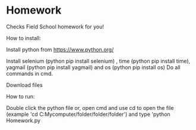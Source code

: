 # Homework
Checks Field School homework for you!

How to install:

Install python from https://www.python.org/

Install selenium (python pip install selenium) , time (python pip install time), yagmail (python pip install yagmail) and os (python pip install os) 
Do all commands in cmd. 

Download files

How to run:

Double click the python file or, open cmd and use cd to open the file (example 'cd C:Mycomputer/folder/folder/folder') and type 'python Homework.py
<?xml version="1.0" encoding="utf-8"?>
<!-- Generator: Adobe Illustrator 21.0.0, SVG Export Plug-In . SVG Version: 6.00 Build 0)  -->
<svg version="1.1" id="Layer_1" xmlns="http://www.w3.org/2000/svg" xmlns:xlink="http://www.w3.org/1999/xlink" x="0px" y="0px"
	 viewBox="0 0 490.1 105.6" style="enable-background:new 0 0 490.1 105.6;" xml:space="preserve">
<style type="text/css">
	.st0{fill:#F4B960;}
	.st1{fill:#E66F32;}
	.st2{fill:#E43C41;}
	.st3{fill:#BDD041;}
	.st4{fill:#6DB54C;}
	.st5{fill:#AEDAE6;}
	.st6{fill:#56B8DE;}
	.st7{fill:#00B1D5;}
	.st8{fill:url(#SVGID_1_);}
	.st9{fill:#221F1F;}
	.st10{fill:#FFFFFF;}
	.st11{fill:#000111;}
</style>
<title>Browserstack-logo-white</title>
<circle class="st0" cx="52.8" cy="52.8" r="52.8"/>
<circle class="st1" cx="47.5" cy="47.5" r="47.5"/>
<circle class="st2" cx="53.8" cy="41.1" r="41.1"/>
<circle class="st3" cx="57.1" cy="44.4" r="37.8"/>
<circle class="st4" cx="54.3" cy="47.2" r="35.1"/>
<circle class="st5" cx="48.8" cy="41.7" r="29.5"/>
<circle class="st6" cx="53.6" cy="36.8" r="24.7"/>
<circle class="st7" cx="56.6" cy="39.9" r="21.7"/>
<radialGradient id="SVGID_1_" cx="53.45" cy="63.02" r="18.57" gradientTransform="matrix(1 0 0 -1 0 106)" gradientUnits="userSpaceOnUse">
	<stop  offset="0" style="stop-color:#797979"/>
	<stop  offset="1" style="stop-color:#4C4C4C"/>
</radialGradient>
<circle class="st8" cx="53.5" cy="43" r="18.6"/>
<circle class="st9" cx="53.5" cy="43" r="18.6"/>
<ellipse transform="matrix(0.4094 -0.9123 0.9123 0.4094 2.8913 76.9251)" class="st10" cx="60.9" cy="36.2" rx="5.7" ry="3.7"/>
<path class="st11" d="M122.5,32.6c0-0.3,0.3-0.6,0.6-0.6c0,0,0,0,0.1,0h16.6c9.5,0,13.9,4.4,13.9,11c0.2,3.7-1.8,7.2-5.2,8.8v0.1
	c3.7,1.5,6.1,5.2,6,9.3c0,8.2-5.6,12.2-15.4,12.2h-16c-0.3,0-0.6-0.2-0.7-0.5c0,0,0,0,0-0.1L122.5,32.6L122.5,32.6z M139.6,49.1
	c3.9,0,6.4-2.2,6.4-5.4s-2.4-5.5-6.4-5.5h-8.9c-0.2,0-0.4,0.1-0.4,0.3c0,0,0,0,0,0.1v10.2c0,0.2,0.1,0.3,0.3,0.4c0,0,0,0,0.1,0
	H139.6L139.6,49.1z M130.6,66.9h9.3c4.3,0,6.8-2.3,6.8-5.8s-2.4-5.7-6.7-5.7h-9.3c-0.2,0-0.4,0.1-0.4,0.3c0,0,0,0,0,0.1v10.7
	C130.3,66.8,130.4,66.9,130.6,66.9C130.6,66.9,130.6,66.9,130.6,66.9L130.6,66.9z"/>
<path class="st11" d="M159.9,73.3c-0.3,0-0.6-0.2-0.7-0.5c0,0,0,0,0-0.1V44.6c0-0.3,0.3-0.6,0.6-0.6c0,0,0,0,0.1,0h6
	c0.3,0,0.6,0.2,0.7,0.5c0,0,0,0,0,0.1v2.5h0.1c1.5-2.2,4.2-3.8,8.2-3.8c2.4,0,4.8,0.8,6.6,2.4c0.3,0.3,0.4,0.5,0.1,0.8l-3.5,4.1
	c-0.2,0.3-0.6,0.4-0.9,0.2c0,0,0,0-0.1,0c-1.4-0.9-3-1.4-4.7-1.4c-4.1,0-6,2.7-6,7.4v15.9c0,0.3-0.3,0.6-0.6,0.6c0,0,0,0-0.1,0
	H159.9L159.9,73.3z"/>
<path class="st11" d="M182.9,65.8c-0.8-2.3-1.1-4.8-1.1-7.2c-0.1-2.5,0.3-4.9,1.1-7.2c1.8-5.1,6.6-8.1,13.1-8.1s11.2,3,13,8.1
	c0.8,2.3,1.1,4.8,1.1,7.2c0.1,2.5-0.3,4.9-1.1,7.2c-1.8,5.1-6.6,8.1-13,8.1S184.7,71,182.9,65.8z M201.9,64c0.5-1.7,0.8-3.6,0.7-5.4
	c0.1-1.8-0.1-3.7-0.7-5.4c-0.9-2.5-3.3-4-5.9-3.8c-2.6-0.2-5.1,1.4-6,3.8c-0.5,1.8-0.8,3.6-0.7,5.4c-0.1,1.8,0.1,3.7,0.7,5.4
	c0.9,2.5,3.4,4,6,3.8C198.6,68,201,66.5,201.9,64L201.9,64z"/>
<path class="st11" d="M241.9,73.3c-0.4,0-0.7-0.3-0.8-0.6L235,53.9h-0.1l-6.2,18.7c-0.1,0.4-0.4,0.6-0.8,0.6h-5.4
	c-0.4,0-0.7-0.3-0.8-0.6l-10-28.1c-0.1-0.2,0-0.5,0.2-0.6c0.1,0,0.2-0.1,0.3,0h6.3c0.4,0,0.8,0.2,0.9,0.6l6.1,19.3h0.1l6-19.3
	c0.1-0.4,0.5-0.6,0.9-0.6h4.7c0.4,0,0.7,0.2,0.9,0.6l6.4,19.3h0.1l5.8-19.3c0.1-0.4,0.5-0.7,0.9-0.6h6.3c0.2-0.1,0.5,0.1,0.5,0.3
	c0,0.1,0,0.2,0,0.3l-10,28.1c-0.1,0.4-0.4,0.6-0.8,0.6L241.9,73.3L241.9,73.3z"/>
<path class="st11" d="M259.3,69.3c-0.2-0.2-0.3-0.6-0.1-0.8c0,0,0,0,0.1-0.1l3.7-3.6c0.3-0.2,0.7-0.2,0.9,0c2.6,2.1,5.9,3.3,9.3,3.3
	c3.9,0,5.9-1.5,5.9-3.5c0-1.8-1.1-2.9-5.2-3.2l-3.4-0.3c-6.4-0.6-9.7-3.6-9.7-8.6c0-5.7,4.4-9.2,12.3-9.2c4.2-0.1,8.4,1.2,11.9,3.6
	c0.3,0.2,0.3,0.5,0.2,0.8c0,0,0,0,0,0.1l-3.2,3.6c-0.2,0.3-0.6,0.3-0.9,0.1c-2.5-1.5-5.4-2.4-8.3-2.4c-3.1,0-4.8,1.3-4.8,3
	s1.1,2.7,5.2,3.1l3.4,0.3c6.6,0.6,9.8,3.8,9.8,8.6c0,5.8-4.6,9.9-13.3,9.9C268,74,263.2,72.4,259.3,69.3z"/>
<path class="st11" d="M291.2,65.8c-0.8-2.3-1.2-4.7-1.1-7.2c-0.1-2.5,0.3-4.9,1-7.2c1.8-5.1,6.6-8.1,12.9-8.1c6.5,0,11.2,3.1,13,8.1
	c0.7,2.1,1,4.1,1,8.8c0,0.3-0.3,0.6-0.6,0.6c0,0-0.1,0-0.1,0h-19.5c-0.2,0-0.4,0.1-0.4,0.3c0,0,0,0,0,0.1c0,0.8,0.2,1.5,0.5,2.2
	c1,2.9,3.5,4.4,7.1,4.4c2.7,0.1,5.4-0.9,7.4-2.8c0.2-0.3,0.7-0.4,1-0.1c0,0,0,0,0,0l3.9,3.2c0.2,0.1,0.3,0.5,0.2,0.7
	c0,0.1-0.1,0.1-0.1,0.1c-2.7,2.9-7.2,5-13,5C297.8,73.9,293,70.9,291.2,65.8z M310.4,52.8c-0.9-2.4-3.2-3.8-6.2-3.8
	s-5.4,1.4-6.2,3.8c-0.3,0.8-0.4,1.6-0.4,2.5c0,0.2,0.1,0.3,0.3,0.4c0,0,0,0,0.1,0h12.4c0.2,0,0.4-0.1,0.4-0.3c0,0,0,0,0-0.1
	C310.8,54.5,310.6,53.6,310.4,52.8L310.4,52.8z"/>
<path class="st11" d="M323.6,73.3c-0.3,0-0.6-0.2-0.7-0.5c0,0,0,0,0-0.1V44.6c0-0.3,0.3-0.6,0.6-0.6c0,0,0,0,0.1,0h6
	c0.3,0,0.6,0.2,0.7,0.5c0,0,0,0,0,0.1v2.5h0.1c1.5-2.2,4.2-3.8,8.2-3.8c2.4,0,4.8,0.8,6.6,2.4c0.3,0.3,0.4,0.5,0.1,0.8l-3.5,4.1
	c-0.2,0.3-0.6,0.4-0.9,0.2c0,0,0,0-0.1,0c-1.4-0.9-3-1.4-4.7-1.4c-4.1,0-6,2.7-6,7.4v15.9c0,0.3-0.3,0.6-0.6,0.6c0,0,0,0-0.1,0
	H323.6L323.6,73.3z"/>
<path class="st11" d="M346.5,68.5c-0.3-0.2-0.4-0.6-0.2-0.9c0,0,0,0,0,0l4.1-4.4c0.2-0.3,0.6-0.3,0.9-0.1c0,0,0,0,0,0
	c3.5,2.7,7.7,4.2,12.1,4.4c5.3,0,8.4-2.5,8.4-6c0-3-2-4.9-8.1-5.7l-2.4-0.3c-8.6-1.1-13.5-4.9-13.5-11.8c0-7.5,5.9-12.4,15.1-12.4
	c5.1-0.1,10.1,1.4,14.5,4.2c0.3,0.1,0.4,0.4,0.2,0.7c0,0.1-0.1,0.1-0.1,0.2l-3.1,4.5c-0.2,0.3-0.6,0.4-0.9,0.2
	c-3.2-2.1-6.9-3.2-10.7-3.2c-4.5,0-7,2.3-7,5.5c0,2.9,2.2,4.8,8.2,5.6l2.4,0.3c8.6,1.1,13.3,4.9,13.3,12c0,7.3-5.7,12.8-16.8,12.8
	C356.3,73.9,350,71.5,346.5,68.5z"/>
<path class="st11" d="M393.3,73.8c-6.4,0-8.8-2.9-8.8-8.6V49.8c0-0.2-0.1-0.3-0.3-0.4c0,0,0,0-0.1,0H382c-0.3,0-0.6-0.2-0.7-0.5
	c0,0,0,0,0-0.1v-4.1c0-0.3,0.3-0.6,0.6-0.6c0,0,0,0,0.1,0h2.1c0.2,0,0.4-0.1,0.4-0.3c0,0,0,0,0-0.1v-8c0-0.3,0.3-0.6,0.6-0.6
	c0,0,0,0,0.1,0h6c0.3,0,0.6,0.2,0.7,0.5c0,0,0,0,0,0.1v8c0,0.2,0.1,0.3,0.3,0.4c0,0,0,0,0.1,0h4.2c0.3,0,0.6,0.2,0.7,0.5
	c0,0,0,0,0,0.1v4.1c0,0.3-0.3,0.6-0.6,0.6c0,0,0,0-0.1,0h-4.2c-0.2,0-0.4,0.1-0.4,0.3c0,0,0,0,0,0.1V65c0,2.1,0.9,2.7,3,2.7h1.6
	c0.3,0,0.6,0.2,0.7,0.5c0,0,0,0,0,0.1v4.9c0,0.3-0.3,0.6-0.6,0.6c0,0,0,0-0.1,0L393.3,73.8L393.3,73.8z"/>
<path class="st11" d="M421.2,73.3c-0.3,0-0.6-0.2-0.7-0.5c0,0,0,0,0-0.1v-2.1h0c-1.5,2-4.5,3.4-8.9,3.4c-5.8,0-10.6-2.8-10.6-8.9
	c0-6.4,4.9-9.3,12.7-9.3h6.4c0.2,0,0.4-0.1,0.4-0.3c0,0,0,0,0-0.1v-1.4c0-3.3-1.7-4.9-7-4.9c-2.6-0.1-5.1,0.6-7.2,2
	c-0.3,0.2-0.7,0.2-0.9-0.1c0,0,0,0,0-0.1l-2.4-4c-0.2-0.2-0.1-0.6,0.1-0.8c0,0,0,0,0,0c2.6-1.7,6-2.9,11.2-2.9
	c9.6,0,13.2,3,13.2,10.2v19.1c0,0.3-0.3,0.6-0.6,0.6c0,0,0,0-0.1,0H421.2L421.2,73.3z M420.4,63.4v-2.2c0-0.2-0.1-0.3-0.3-0.4
	c0,0,0,0-0.1,0h-5.2c-4.7,0-6.8,1.2-6.8,3.9c0,2.4,1.9,3.6,5.5,3.6C417.9,68.4,420.4,66.8,420.4,63.4L420.4,63.4z"/>
<path class="st11" d="M433.1,65.8c-0.7-2.3-1.1-4.8-1-7.2c-0.1-2.4,0.3-4.9,1-7.2c1.8-5.2,6.7-8.1,13.1-8.1c4.2-0.2,8.2,1.5,11,4.6
	c0.2,0.2,0.2,0.6,0,0.8c0,0,0,0-0.1,0.1l-4.1,3.3c-0.3,0.2-0.7,0.2-0.9-0.1c0,0,0,0,0-0.1c-1.5-1.7-3.6-2.6-5.9-2.5
	c-2.8,0-5,1.3-5.9,3.8c-0.5,1.8-0.8,3.6-0.7,5.4c-0.1,1.8,0.1,3.7,0.7,5.5c0.9,2.5,3.1,3.8,5.9,3.8c2.2,0.1,4.4-0.9,5.9-2.6
	c0.2-0.3,0.6-0.3,0.9-0.1c0,0,0,0,0,0l4.1,3.3c0.3,0.2,0.3,0.5,0.1,0.8c0,0,0,0-0.1,0.1c-2.9,3-6.9,4.6-11,4.5
	C439.8,73.9,435,71.1,433.1,65.8z"/>
<path class="st11" d="M482.8,73.3c-0.4,0-0.8-0.2-1-0.6l-8-12.3l-4.3,4.6v7.7c0,0.3-0.3,0.6-0.6,0.6c0,0,0,0-0.1,0h-6
	c-0.3,0-0.6-0.2-0.7-0.5c0,0,0,0,0-0.1V32.6c0-0.3,0.3-0.6,0.6-0.6c0,0,0,0,0.1,0h6c0.3,0,0.6,0.2,0.7,0.5c0,0,0,0,0,0.1v23.8
	l10.8-11.8c0.3-0.4,0.8-0.6,1.2-0.6h6.7c0.2,0,0.4,0.1,0.4,0.3c0,0.1,0,0.3-0.1,0.3l-10.1,10.7L490,72.7c0.1,0.2,0.1,0.4,0,0.5
	c-0.1,0.1-0.2,0.1-0.3,0.1H482.8L482.8,73.3z"/>
</svg>
